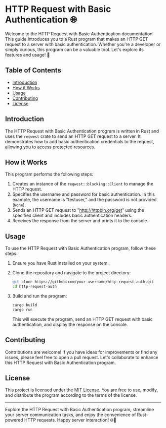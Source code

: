# HTTP Request with Basic Authentication 🌐

Welcome to the HTTP Request with Basic Authentication documentation! This guide introduces you to a Rust program that makes an HTTP GET request to a server with basic authentication. Whether you're a developer or simply curious, this program can be a valuable tool. Let's explore its features and usage! 🚀

## Table of Contents

- [Introduction](#introduction)
- [How it Works](#how-it-works)
- [Usage](#usage)
- [Contributing](#contributing)
- [License](#license)

## Introduction

The HTTP Request with Basic Authentication program is written in Rust and uses the `reqwest` crate to send an HTTP GET request to a server. It demonstrates how to add basic authentication credentials to the request, allowing you to access protected resources.

## How it Works

This program performs the following steps:

1. Creates an instance of the `reqwest::blocking::Client` to manage the HTTP request.
2. Specifies the username and password for basic authentication. In this example, the username is "testuser," and the password is not provided (`None`).
3. Sends an HTTP GET request to "http://httpbin.org/get" using the specified client and includes basic authentication headers.
4. Receives the response from the server and prints it to the console.

## Usage

To use the HTTP Request with Basic Authentication program, follow these steps:

1. Ensure you have Rust installed on your system.

2. Clone the repository and navigate to the project directory:

   ```bash
   git clone https://github.com/your-username/http-request-auth.git
   cd http-request-auth
   ```

3. Build and run the program:

   ```bash
   cargo build
   cargo run
   ```

   This will execute the program, send an HTTP GET request with basic authentication, and display the response on the console.

## Contributing

Contributions are welcome! If you have ideas for improvements or find any issues, please feel free to open a pull request. Let's collaborate to enhance this HTTP Request with Basic Authentication program.

## License

This project is licensed under the [MIT License](LICENSE). You are free to use, modify, and distribute the program according to the terms of the license.

---

Explore the HTTP Request with Basic Authentication program, streamline your server communication tasks, and enjoy the convenience of Rust-powered HTTP requests. Happy server interaction! 🌐🔐
